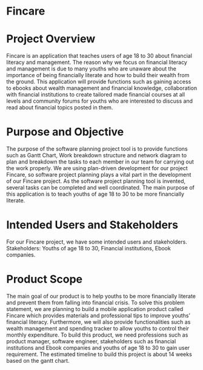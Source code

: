 # Fincare
# Project Overview 
Fincare is an application that teaches users of age 18 to 30 about financial literacy and management. 
The reason why we focus on financial literacy and management is due to many youths who are unaware about the importance of being financially literate and how to build 
their wealth from the ground. This application will provide functions such as gaining access to ebooks about wealth management and financial knowledge, collaboration 
with financial institutions to create tailored made financial courses at all levels and community forums for youths who are interested to discuss and read about financial
topics posted in them.

# Purpose and Objective
The purpose of the software planning project tool is to provide functions such as Gantt Chart, Work breakdown structure and network diagram to plan and breakdown the 
tasks to each member in our team for carrying out the work properly. We are using plan-driven development for our project Fincare, so software project planning plays a 
vital part in the development of our Fincare project. As the software project planning tool is invented, several tasks can be completed and well coordinated. The main 
purpose of this application is to teach youths of age 18 to 30 to be more financially literate.

# Intended Users and Stakeholders 
For our Fincare project, we have some intended users and stakeholders. 
Stakeholders: Youths of age 18 to 30, Financial institutions, Ebook companies.

# Product Scope 
The main goal of our product is to help youths to be more financially literate and prevent them from falling into financial crisis. To solve this problem statement, we 
are planning to build a mobile application product called Fincare which provides materials and professional tips to improve youths’ financial literacy. Furthermore, we 
will also provide functionalities such as wealth management and spending tracker to allow youths to control their monthly expenditure. To build this product, we need 
professions such as product manager, software engineer, stakeholders such as financial institutions and Ebook companies and youths of age 18 to 30 to gain user requirement.
The estimated timeline to build this project is about 14 weeks based on the gantt chart.
